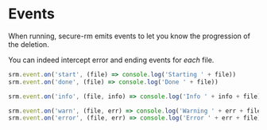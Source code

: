 # Events

When running, secure-rm emits events to let you know the progression of the deletion.

You can indeed intercept error and ending events for _each_ file.

```javascript
srm.event.on('start', (file) => console.log('Starting ' + file))
srm.event.on('done', (file) => console.log('Done ' + file))

srm.event.on('info', (file, info) => console.log('Info ' + info + file))

srm.event.on('warn', (file, err) => console.log('Warning ' + err + file))
srm.event.on('error', (file, err) => console.log('Error ' + err + file))
```


